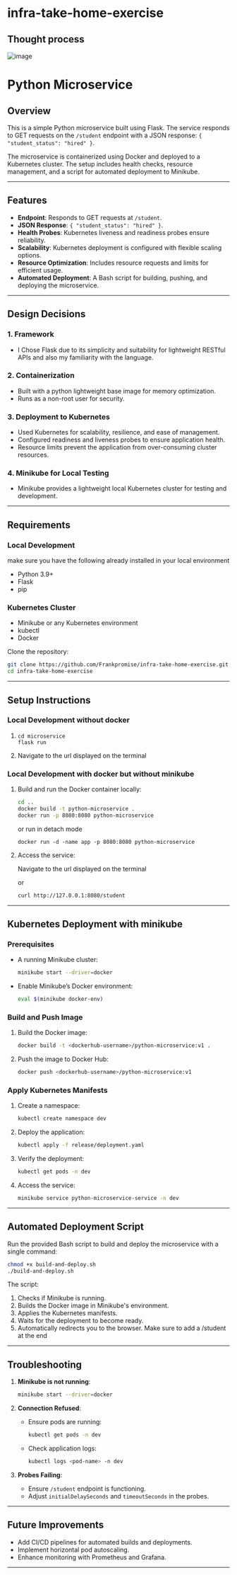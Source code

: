 # infra-take-home-exercise
## Thought process
![image](https://github.com/user-attachments/assets/555e398a-b12f-4f40-8008-fe7781de1f17)


# Python Microservice

## Overview

This is a simple Python microservice built using Flask. The service responds to GET requests on the `/student` endpoint with a JSON response: `{ "student_status": "hired" }`.

The microservice is containerized using Docker and deployed to a Kubernetes cluster. The setup includes health checks, resource management, and a script for automated deployment to Minikube.

---

## Features

- **Endpoint**: Responds to GET requests at `/student`.
- **JSON Response**: `{ "student_status": "hired" }`.
- **Health Probes**: Kubernetes liveness and readiness probes ensure reliability.
- **Scalability**: Kubernetes deployment is configured with flexible scaling options.
- **Resource Optimization**: Includes resource requests and limits for efficient usage.
- **Automated Deployment**: A Bash script for building, pushing, and deploying the microservice.

---

## Design Decisions

### 1. **Framework**

- I Chose Flask due to its simplicity and suitability for lightweight RESTful APIs and also my familiarity with the language.

### 2. **Containerization**

- Built with a python lightweight base image for memory optimization.
- Runs as a non-root user for security.

### 3. **Deployment to Kubernetes**

- Used Kubernetes for scalability, resilience, and ease of management.
- Configured readiness and liveness probes to ensure application health.
- Resource limits prevent the application from over-consuming cluster resources.

### 4. **Minikube for Local Testing**

- Minikube provides a lightweight local Kubernetes cluster for testing and development.

---

## Requirements

### Local Development
make sure you have the following already installed in your local environment
- Python 3.9+
- Flask
- pip

### Kubernetes Cluster

- Minikube or any Kubernetes environment
- kubectl
- Docker

Clone the repository:

   ```bash
   git clone https://github.com/Frankpromise/infra-take-home-exercise.git
   cd infra-take-home-exercise
   ```
---

## Setup Instructions

### Local Development without docker

1. ```terminal
   cd microservice
   flask run 
   ```
2. Navigate to the url displayed on the terminal

### Local Development with docker but without minikube


1. Build and run the Docker container locally:
   ```bash
   cd ..
   docker build -t python-microservice .
   docker run -p 8080:8080 python-microservice
   ```
   or run in detach mode

   ```
   docker run -d -name app -p 8080:8080 python-microservice
   ```

2. Access the service:

   Navigate to the url displayed on the terminal

   or 
   ```bash
   curl http://127.0.0.1:8080/student
   ```
---

## Kubernetes Deployment with minikube

### Prerequisites

- A running Minikube cluster:

  ```bash
  minikube start --driver=docker
  ```

- Enable Minikube’s Docker environment:

  ```bash
  eval $(minikube docker-env)
  ```

### Build and Push Image

1. Build the Docker image:

   ```bash
   docker build -t <dockerhub-username>/python-microservice:v1 .
   ```

2. Push the image to Docker Hub:

   ```bash
   docker push <dockerhub-username>/python-microservice:v1
   ```

### Apply Kubernetes Manifests

1. Create a namespace:

   ```bash
   kubectl create namespace dev
   ```

2. Deploy the application:

   ```bash
   kubectl apply -f release/deployment.yaml
   ```

3. Verify the deployment:

   ```bash
   kubectl get pods -n dev
   ```

4. Access the service:

   ```bash
   minikube service python-microservice-service -n dev
   ```

---

## Automated Deployment Script

Run the provided Bash script to build and deploy the microservice with a single command:

```bash
chmod +x build-and-deploy.sh
./build-and-deploy.sh
```

The script:

1. Checks if Minikube is running.
2. Builds the Docker image in Minikube's environment.
3. Applies the Kubernetes manifests.
4. Waits for the deployment to become ready.
5. Automatically redirects you to the browser. Make sure to add a /student at the end

---

## Troubleshooting

1. **Minikube is not running**:

   ```bash
   minikube start --driver=docker
   ```

2. **Connection Refused**:

   - Ensure pods are running:
     ```bash
     kubectl get pods -n dev
     ```
   - Check application logs:
     ```bash
     kubectl logs <pod-name> -n dev
     ```

3. **Probes Failing**:

   - Ensure `/student` endpoint is functioning.
   - Adjust `initialDelaySeconds` and `timeoutSeconds` in the probes.

---

## Future Improvements

- Add CI/CD pipelines for automated builds and deployments.
- Implement horizontal pod autoscaling.
- Enhance monitoring with Prometheus and Grafana.

---

